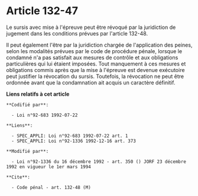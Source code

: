 # Article 132-47

Le sursis avec mise à l'épreuve peut être révoqué par la juridiction de jugement dans les conditions prévues par l'article
132-48.

Il peut également l'être par la juridiction chargée de l'application des peines, selon les modalités prévues par le code de
procédure pénale, lorsque le condamné n'a pas satisfait aux mesures de contrôle et aux obligations particulières qui lui
étaient imposées. Tout manquement à ces mesures et obligations commis après que la mise à l'épreuve est devenue exécutoire
peut justifier la révocation du sursis. Toutefois, la révocation ne peut être ordonnée avant que la condamnation ait acquis
un caractère définitif.

**Liens relatifs à cet article**

	**Codifié par**:

	  - Loi n°92-683 1992-07-22

	**Liens**:

	  - SPEC_APPLI: Loi n°92-683 1992-07-22 art. 1
	  - SPEC_APPLI: Loi n°92-1336 1992-12-16 art. 373

	**Modifié par**:

	  - Loi n°92-1336 du 16 décembre 1992 - art. 350 () JORF 23 décembre 1992 en vigueur le 1er mars 1994

	**Cite**:

	  - Code pénal - art. 132-48 (M)
